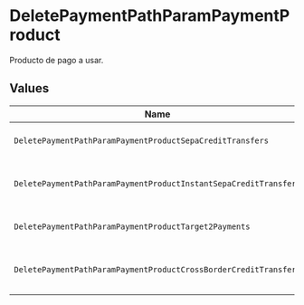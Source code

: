 # DeletePaymentPathParamPaymentProduct

Producto de pago a usar.


## Values

| Name                                                             | Value                                                            |
| ---------------------------------------------------------------- | ---------------------------------------------------------------- |
| `DeletePaymentPathParamPaymentProductSepaCreditTransfers`        | sepa-credit-transfers                                            |
| `DeletePaymentPathParamPaymentProductInstantSepaCreditTransfers` | instant-sepa-credit-transfers                                    |
| `DeletePaymentPathParamPaymentProductTarget2Payments`            | target-2-payments                                                |
| `DeletePaymentPathParamPaymentProductCrossBorderCreditTransfers` | cross-border-credit-transfers                                    |